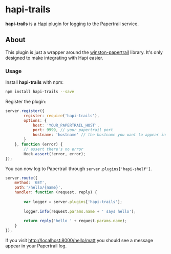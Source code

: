 # hapi-trails

**hapi-trails** is a [Hapi](http://hapijs.com) plugin for logging to the Papertrail service. 

## About

This plugin is just a wrapper around the [winston-papertrail](https://github.com/kenperkins/winston-papertrail) library. It's only designed to make integrating with Hapi easier.

### Usage

Install **hapi-trails** with npm:

```bash
npm install hapi-trails --save
```

Register the plugin:

```javascript
server.register({
		register: require('hapi-trails'),
		options: {
			host: 'YOUR_PAPERTRAIL_HOST',
			port: 9999, // your papertrail port
			hostname: 'hostname' // the hostname you want to appear in the log
		}
	}, function (error) {
		// assert there's no error
		Hoek.assert(!error, error);
});

```

You can now log to Papertrail through `server.plugins['hapi-shelf']`. 

```javascript
server.route({
	method: 'GET',
	path:'/hello/{name}', 
	handler: function (request, reply) {
	    
		var logger = server.plugins['hapi-trails'];
	    
		logger.info(request.params.name + ' says hello');
	    
		return reply('hello ' + request.params.name);
	}
});
```

If you visit [http://localhost:8000/hello/matt](http://localhost:8000/hello/matt) you should see a message appear in your Papertrail log. 